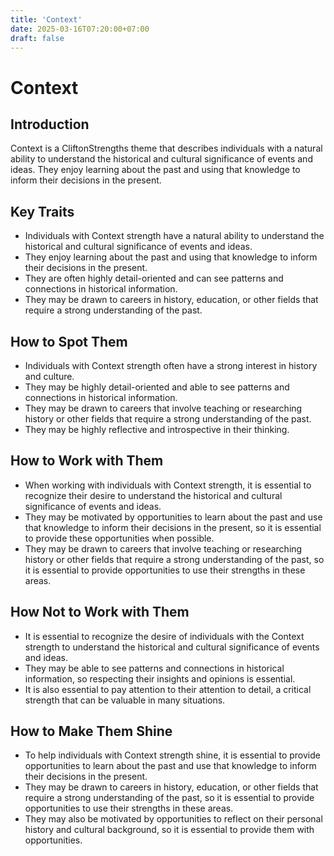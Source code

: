```yaml
---
title: 'Context'
date: 2025-03-16T07:20:00+07:00
draft: false
---
```


# Context

## Introduction

Context is a CliftonStrengths theme that describes individuals with a natural ability to understand the historical and cultural significance of events and ideas. They enjoy learning about the past and using that knowledge to inform their decisions in the present.

## Key Traits

- Individuals with Context strength have a natural ability to understand the historical and cultural significance of events and ideas.
- They enjoy learning about the past and using that knowledge to inform their decisions in the present.
- They are often highly detail-oriented and can see patterns and connections in historical information.
- They may be drawn to careers in history, education, or other fields that require a strong understanding of the past.

## How to Spot Them

- Individuals with Context strength often have a strong interest in history and culture.
- They may be highly detail-oriented and able to see patterns and connections in historical information.
- They may be drawn to careers that involve teaching or researching history or other fields that require a strong understanding of the past.
- They may be highly reflective and introspective in their thinking.

## How to Work with Them

- When working with individuals with Context strength, it is essential to recognize their desire to understand the historical and cultural significance of events and ideas.
- They may be motivated by opportunities to learn about the past and use that knowledge to inform their decisions in the present, so it is essential to provide these opportunities when possible.
- They may be drawn to careers that involve teaching or researching history or other fields that require a strong understanding of the past, so it is essential to provide opportunities to use their strengths in these areas.

## How Not to Work with Them

- It is essential to recognize the desire of individuals with the Context strength to understand the historical and cultural significance of events and ideas.
- They may be able to see patterns and connections in historical information, so respecting their insights and opinions is essential.
- It is also essential to pay attention to their attention to detail, a critical strength that can be valuable in many situations.

## How to Make Them Shine

- To help individuals with Context strength shine, it is essential to provide opportunities to learn about the past and use that knowledge to inform their decisions in the present.
- They may be drawn to careers in history, education, or other fields that require a strong understanding of the past, so it is essential to provide opportunities to use their strengths in these areas.
- They may also be motivated by opportunities to reflect on their personal history and cultural background, so it is essential to provide them with opportunities.

